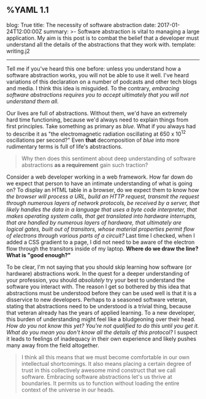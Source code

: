 %YAML 1.1
---
blog: True
title: The necessity of software abstraction
date: 2017-01-24T12:00:00Z
summary: >-
  Software abstraction is vital to managing a large application.
  My aim is this post is to combat the belief
  that a developer must understand all the details
  of the abstractions that they work with.
template: writing.j2

---

Tell me if you've heard this one before:
unless you understand how a software abstraction works,
you will not be able to use it well.
I've heard variations
of this declaration
on a number of podcasts
and other tech blogs
and media.
I think this idea is misguided.
To the contrary,
*embracing software abstractions
requires you to accept ultimately
that you will not understand them all.*

Our lives are full of abstractions.
Without them,
we'd have an extremely hard time functioning,
because we'd always need to explain things
from first principles.
Take something as primary as *blue*.
What if you always had to describe it as
"the electromagnetic radiation
oscillating at 650 x 10<sup>12</sup>
oscillations per second?"
Even **that** decomposition of *blue*
into more rudimentary terms
is full of life's abstractions.

> Why then does this sentiment
about deep understanding
of software abstractions
**as a requirement**
gain such traction?

Consider a web developer working
in a web framework.
How far down do we expect that person
to have an intimate understanding
of what is going on?
To display an HTML table
in a browser,
do we expect them to know how
*the browser will process a URL,
build an HTTP request,
transmit the request
through numerous layers
of network protocols,
be received by a server,
that likely handles the data
in a language
that uses a byte code interpreter,
that makes operating system calls,
that get translated into hardware interrupts,
that are handled by numerous layers
of hardware,
that ultimately are logical gates,
built out of transitors,
whose material properties permit flow
of electrons
through various parts
of a circuit?*
Last time I checked,
when I added a CSS gradient
to a page,
I did not need to be aware
of the electron flow
through the transitors
inside of my laptop.
**Where do we draw the line?
What is "good enough?"**

To be clear,
I'm not saying that you should skip learning
how software (or hardware) abstractions work.
In the quest for a deeper understanding
of your profession,
you should *absolutely* try your best
to understand
the software you interact with.
The reason I get so bothered
by this idea that abstractions
must be understood
before they can be used well
is that it is a disservice
to new developers.
Perhaps to a seasoned software veteran,
stating that abstractions
need to be understood
is a trivial thing,
because that veteran already has the years
of applied learning.
To a new developer,
this burden of understanding
might feel like a bludgeoning
over their head.
*How do you not know this yet?*
*You're not qualified to do this
until you get it.*
*What do you mean you don't know
all the details
of this protocol?*
I suspect it leads to feelings
of inadequacy
in their own experience
and likely pushes many away
from the field altogether.

> I think all this means
that we must become comfortable
in our own intellectual shortcomings.
It also means placing a certain degree
of trust
in this collectively awesome mind construct
that we call software.
Embracing software abstractions
let's us thrive
at boundaries.
It permits us
to function
without loading the entire context
of the universe
in our heads.
